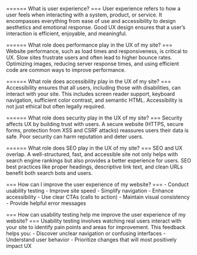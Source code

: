 


====== What is user experience? ===
    User experience refers to how a user feels when interacting with a system, product, or service. It encompasses everything from ease of use and accessibility to design aesthetics and emotional response. Good UX design ensures that a user’s interaction is efficient, enjoyable, and meaningful.

====== What role does performance play in the UX of my site? ===
    Website performance, such as load times and responsiveness, is critical to UX. Slow sites frustrate users and often lead to higher bounce rates. Optimizing images, reducing server response times, and using efficient code are common ways to improve performance.

====== What role does accessibility play in the UX of my site? ===
    Accessibility ensures that all users, including those with disabilities, can interact with your site. This includes screen reader support, keyboard navigation, sufficient color contrast, and semantic HTML. Accessibility is not just ethical but often legally required.

====== What role does security play in the UX of my site? ===
    Security affects UX by building trust with users. A secure website (HTTPS, secure forms, protection from XSS and CSRF attacks) reassures users their data is safe. Poor security can harm reputation and deter users.

====== What role does SEO play in the UX of my site? ===
    SEO and UX overlap. A well-structured, fast, and accessible site not only helps with search engine rankings but also provides a better experience for users. SEO best practices like proper headings, descriptive link text, and clean URLs benefit both search bots and users.

=== How can I improve the user experience of my website? ===
    - Conduct usability testing
    - Improve site speed
    - Simplify navigation
    - Enhance accessibility
    - Use clear CTAs (calls to action)
    - Maintain visual consistency
    - Provide helpful error messages

=== How can usability testing help me improve the user experience of my website? ===
    Usability testing involves watching real users interact with your site to identify pain points and areas for improvement. This feedback helps you:
    - Discover unclear navigation or confusing interfaces
    - Understand user behavior
    - Prioritize changes that will most positively impact UX

